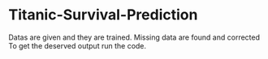 # Titanic-Survival-Prediction
Datas are given and they are trained.
Missing data are found and corrected 
To get the deserved output run the code.
